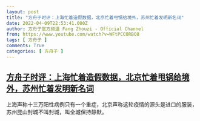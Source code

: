 ```yaml
---
layout: post
title: "方舟子时评：上海忙着造假数据，北京忙着甩锅给境外，苏州忙着发明新名词"
date: 2022-04-09T22:53:41.000Z
author: 方舟子官方频道 Fang Zhouzi - Official Channel
from: https://www.youtube.com/watch?v=WFtPCCORBO8
tags: [ 方舟子 ]
comments: True
categories: [ 方舟子 ]
---
```

<!--1649544821000-->
[方舟子时评：上海忙着造假数据，北京忙着甩锅给境外，苏州忙着发明新名词](https://www.youtube.com/watch?v=WFtPCCORBO8)
------

<div>
上海声称十三万阳性病例只有一个重症，北京声称这轮疫情的源头是进口的服装，苏州昆山封城不叫封城，叫全城保持静默。
</div>
